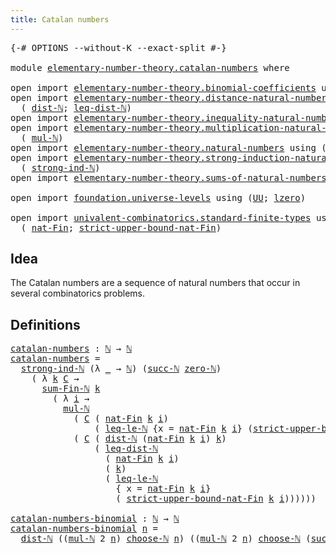 ```yaml
---
title: Catalan numbers
---
```


<pre class="Agda"><a id="41" class="Symbol">{-#</a> <a id="45" class="Keyword">OPTIONS</a> <a id="53" class="Pragma">--without-K</a> <a id="65" class="Pragma">--exact-split</a> <a id="79" class="Symbol">#-}</a>

<a id="84" class="Keyword">module</a> <a id="91" href="elementary-number-theory.catalan-numbers.html" class="Module">elementary-number-theory.catalan-numbers</a> <a id="132" class="Keyword">where</a>

<a id="139" class="Keyword">open</a> <a id="144" class="Keyword">import</a> <a id="151" href="elementary-number-theory.binomial-coefficients.html" class="Module">elementary-number-theory.binomial-coefficients</a> <a id="198" class="Keyword">using</a> <a id="204" class="Symbol">(</a><a id="205" href="elementary-number-theory.binomial-coefficients.html#330" class="Function Operator">_choose-ℕ_</a><a id="215" class="Symbol">)</a>
<a id="217" class="Keyword">open</a> <a id="222" class="Keyword">import</a> <a id="229" href="elementary-number-theory.distance-natural-numbers.html" class="Module">elementary-number-theory.distance-natural-numbers</a> <a id="279" class="Keyword">using</a>
  <a id="287" class="Symbol">(</a> <a id="289" href="elementary-number-theory.distance-natural-numbers.html#1255" class="Function">dist-ℕ</a><a id="295" class="Symbol">;</a> <a id="297" href="elementary-number-theory.distance-natural-numbers.html#6955" class="Function">leq-dist-ℕ</a><a id="307" class="Symbol">)</a>
<a id="309" class="Keyword">open</a> <a id="314" class="Keyword">import</a> <a id="321" href="elementary-number-theory.inequality-natural-numbers.html" class="Module">elementary-number-theory.inequality-natural-numbers</a> <a id="373" class="Keyword">using</a> <a id="379" class="Symbol">(</a><a id="380" href="elementary-number-theory.inequality-natural-numbers.html#13281" class="Function">leq-le-ℕ</a><a id="388" class="Symbol">)</a>
<a id="390" class="Keyword">open</a> <a id="395" class="Keyword">import</a> <a id="402" href="elementary-number-theory.multiplication-natural-numbers.html" class="Module">elementary-number-theory.multiplication-natural-numbers</a> <a id="458" class="Keyword">using</a>
  <a id="466" class="Symbol">(</a> <a id="468" href="elementary-number-theory.multiplication-natural-numbers.html#1286" class="Function">mul-ℕ</a><a id="473" class="Symbol">)</a>
<a id="475" class="Keyword">open</a> <a id="480" class="Keyword">import</a> <a id="487" href="elementary-number-theory.natural-numbers.html" class="Module">elementary-number-theory.natural-numbers</a> <a id="528" class="Keyword">using</a> <a id="534" class="Symbol">(</a><a id="535" href="elementary-number-theory.natural-numbers.html#1530" class="Datatype">ℕ</a><a id="536" class="Symbol">;</a> <a id="538" href="elementary-number-theory.natural-numbers.html#1551" class="InductiveConstructor">zero-ℕ</a><a id="544" class="Symbol">;</a> <a id="546" href="elementary-number-theory.natural-numbers.html#1564" class="InductiveConstructor">succ-ℕ</a><a id="552" class="Symbol">)</a>
<a id="554" class="Keyword">open</a> <a id="559" class="Keyword">import</a> <a id="566" href="elementary-number-theory.strong-induction-natural-numbers.html" class="Module">elementary-number-theory.strong-induction-natural-numbers</a> <a id="624" class="Keyword">using</a>
  <a id="632" class="Symbol">(</a> <a id="634" href="elementary-number-theory.strong-induction-natural-numbers.html#4865" class="Function">strong-ind-ℕ</a><a id="646" class="Symbol">)</a>
<a id="648" class="Keyword">open</a> <a id="653" class="Keyword">import</a> <a id="660" href="elementary-number-theory.sums-of-natural-numbers.html" class="Module">elementary-number-theory.sums-of-natural-numbers</a> <a id="709" class="Keyword">using</a> <a id="715" class="Symbol">(</a><a id="716" href="elementary-number-theory.sums-of-natural-numbers.html#1432" class="Function">sum-Fin-ℕ</a><a id="725" class="Symbol">)</a>

<a id="728" class="Keyword">open</a> <a id="733" class="Keyword">import</a> <a id="740" href="foundation.universe-levels.html" class="Module">foundation.universe-levels</a> <a id="767" class="Keyword">using</a> <a id="773" class="Symbol">(</a><a id="774" href="foundation-core.universe-levels.html#235" class="Primitive">UU</a><a id="776" class="Symbol">;</a> <a id="778" href="Agda.Primitive.html#764" class="Primitive">lzero</a><a id="783" class="Symbol">)</a>

<a id="786" class="Keyword">open</a> <a id="791" class="Keyword">import</a> <a id="798" href="univalent-combinatorics.standard-finite-types.html" class="Module">univalent-combinatorics.standard-finite-types</a> <a id="844" class="Keyword">using</a>
  <a id="852" class="Symbol">(</a> <a id="854" href="univalent-combinatorics.standard-finite-types.html#5339" class="Function">nat-Fin</a><a id="861" class="Symbol">;</a> <a id="863" href="univalent-combinatorics.standard-finite-types.html#5442" class="Function">strict-upper-bound-nat-Fin</a><a id="889" class="Symbol">)</a>
</pre>
## Idea

The Catalan numbers are a sequence of natural numbers that occur in several combinatorics problems.

## Definitions

<pre class="Agda"><a id="catalan-numbers"></a><a id="1030" href="elementary-number-theory.catalan-numbers.html#1030" class="Function">catalan-numbers</a> <a id="1046" class="Symbol">:</a> <a id="1048" href="elementary-number-theory.natural-numbers.html#1530" class="Datatype">ℕ</a> <a id="1050" class="Symbol">→</a> <a id="1052" href="elementary-number-theory.natural-numbers.html#1530" class="Datatype">ℕ</a>
<a id="1054" href="elementary-number-theory.catalan-numbers.html#1030" class="Function">catalan-numbers</a> <a id="1070" class="Symbol">=</a>
  <a id="1074" href="elementary-number-theory.strong-induction-natural-numbers.html#4865" class="Function">strong-ind-ℕ</a> <a id="1087" class="Symbol">(λ</a> <a id="1090" href="elementary-number-theory.catalan-numbers.html#1090" class="Bound">_</a> <a id="1092" class="Symbol">→</a> <a id="1094" href="elementary-number-theory.natural-numbers.html#1530" class="Datatype">ℕ</a><a id="1095" class="Symbol">)</a> <a id="1097" class="Symbol">(</a><a id="1098" href="elementary-number-theory.natural-numbers.html#1564" class="InductiveConstructor">succ-ℕ</a> <a id="1105" href="elementary-number-theory.natural-numbers.html#1551" class="InductiveConstructor">zero-ℕ</a><a id="1111" class="Symbol">)</a>
    <a id="1117" class="Symbol">(</a> <a id="1119" class="Symbol">λ</a> <a id="1121" href="elementary-number-theory.catalan-numbers.html#1121" class="Bound">k</a> <a id="1123" href="elementary-number-theory.catalan-numbers.html#1123" class="Bound">C</a> <a id="1125" class="Symbol">→</a>
      <a id="1133" href="elementary-number-theory.sums-of-natural-numbers.html#1432" class="Function">sum-Fin-ℕ</a> <a id="1143" href="elementary-number-theory.catalan-numbers.html#1121" class="Bound">k</a>
        <a id="1153" class="Symbol">(</a> <a id="1155" class="Symbol">λ</a> <a id="1157" href="elementary-number-theory.catalan-numbers.html#1157" class="Bound">i</a> <a id="1159" class="Symbol">→</a>
          <a id="1171" href="elementary-number-theory.multiplication-natural-numbers.html#1286" class="Function">mul-ℕ</a>
            <a id="1189" class="Symbol">(</a> <a id="1191" href="elementary-number-theory.catalan-numbers.html#1123" class="Bound">C</a> <a id="1193" class="Symbol">(</a> <a id="1195" href="univalent-combinatorics.standard-finite-types.html#5339" class="Function">nat-Fin</a> <a id="1203" href="elementary-number-theory.catalan-numbers.html#1121" class="Bound">k</a> <a id="1205" href="elementary-number-theory.catalan-numbers.html#1157" class="Bound">i</a><a id="1206" class="Symbol">)</a>
                <a id="1224" class="Symbol">(</a> <a id="1226" href="elementary-number-theory.inequality-natural-numbers.html#13281" class="Function">leq-le-ℕ</a> <a id="1235" class="Symbol">{</a><a id="1236" class="Argument">x</a> <a id="1238" class="Symbol">=</a> <a id="1240" href="univalent-combinatorics.standard-finite-types.html#5339" class="Function">nat-Fin</a> <a id="1248" href="elementary-number-theory.catalan-numbers.html#1121" class="Bound">k</a> <a id="1250" href="elementary-number-theory.catalan-numbers.html#1157" class="Bound">i</a><a id="1251" class="Symbol">}</a> <a id="1253" class="Symbol">(</a><a id="1254" href="univalent-combinatorics.standard-finite-types.html#5442" class="Function">strict-upper-bound-nat-Fin</a> <a id="1281" href="elementary-number-theory.catalan-numbers.html#1121" class="Bound">k</a> <a id="1283" href="elementary-number-theory.catalan-numbers.html#1157" class="Bound">i</a><a id="1284" class="Symbol">)))</a>
            <a id="1300" class="Symbol">(</a> <a id="1302" href="elementary-number-theory.catalan-numbers.html#1123" class="Bound">C</a> <a id="1304" class="Symbol">(</a> <a id="1306" href="elementary-number-theory.distance-natural-numbers.html#1255" class="Function">dist-ℕ</a> <a id="1313" class="Symbol">(</a><a id="1314" href="univalent-combinatorics.standard-finite-types.html#5339" class="Function">nat-Fin</a> <a id="1322" href="elementary-number-theory.catalan-numbers.html#1121" class="Bound">k</a> <a id="1324" href="elementary-number-theory.catalan-numbers.html#1157" class="Bound">i</a><a id="1325" class="Symbol">)</a> <a id="1327" href="elementary-number-theory.catalan-numbers.html#1121" class="Bound">k</a><a id="1328" class="Symbol">)</a>
                <a id="1346" class="Symbol">(</a> <a id="1348" href="elementary-number-theory.distance-natural-numbers.html#6955" class="Function">leq-dist-ℕ</a>
                  <a id="1377" class="Symbol">(</a> <a id="1379" href="univalent-combinatorics.standard-finite-types.html#5339" class="Function">nat-Fin</a> <a id="1387" href="elementary-number-theory.catalan-numbers.html#1121" class="Bound">k</a> <a id="1389" href="elementary-number-theory.catalan-numbers.html#1157" class="Bound">i</a><a id="1390" class="Symbol">)</a>
                  <a id="1410" class="Symbol">(</a> <a id="1412" href="elementary-number-theory.catalan-numbers.html#1121" class="Bound">k</a><a id="1413" class="Symbol">)</a>
                  <a id="1433" class="Symbol">(</a> <a id="1435" href="elementary-number-theory.inequality-natural-numbers.html#13281" class="Function">leq-le-ℕ</a>
                    <a id="1464" class="Symbol">{</a> <a id="1466" class="Argument">x</a> <a id="1468" class="Symbol">=</a> <a id="1470" href="univalent-combinatorics.standard-finite-types.html#5339" class="Function">nat-Fin</a> <a id="1478" href="elementary-number-theory.catalan-numbers.html#1121" class="Bound">k</a> <a id="1480" href="elementary-number-theory.catalan-numbers.html#1157" class="Bound">i</a><a id="1481" class="Symbol">}</a>
                    <a id="1503" class="Symbol">(</a> <a id="1505" href="univalent-combinatorics.standard-finite-types.html#5442" class="Function">strict-upper-bound-nat-Fin</a> <a id="1532" href="elementary-number-theory.catalan-numbers.html#1121" class="Bound">k</a> <a id="1534" href="elementary-number-theory.catalan-numbers.html#1157" class="Bound">i</a><a id="1535" class="Symbol">))))))</a>

<a id="catalan-numbers-binomial"></a><a id="1543" href="elementary-number-theory.catalan-numbers.html#1543" class="Function">catalan-numbers-binomial</a> <a id="1568" class="Symbol">:</a> <a id="1570" href="elementary-number-theory.natural-numbers.html#1530" class="Datatype">ℕ</a> <a id="1572" class="Symbol">→</a> <a id="1574" href="elementary-number-theory.natural-numbers.html#1530" class="Datatype">ℕ</a>
<a id="1576" href="elementary-number-theory.catalan-numbers.html#1543" class="Function">catalan-numbers-binomial</a> <a id="1601" href="elementary-number-theory.catalan-numbers.html#1601" class="Bound">n</a> <a id="1603" class="Symbol">=</a>
  <a id="1607" href="elementary-number-theory.distance-natural-numbers.html#1255" class="Function">dist-ℕ</a> <a id="1614" class="Symbol">((</a><a id="1616" href="elementary-number-theory.multiplication-natural-numbers.html#1286" class="Function">mul-ℕ</a> <a id="1622" class="Number">2</a> <a id="1624" href="elementary-number-theory.catalan-numbers.html#1601" class="Bound">n</a><a id="1625" class="Symbol">)</a> <a id="1627" href="elementary-number-theory.binomial-coefficients.html#330" class="Function Operator">choose-ℕ</a> <a id="1636" href="elementary-number-theory.catalan-numbers.html#1601" class="Bound">n</a><a id="1637" class="Symbol">)</a> <a id="1639" class="Symbol">((</a><a id="1641" href="elementary-number-theory.multiplication-natural-numbers.html#1286" class="Function">mul-ℕ</a> <a id="1647" class="Number">2</a> <a id="1649" href="elementary-number-theory.catalan-numbers.html#1601" class="Bound">n</a><a id="1650" class="Symbol">)</a> <a id="1652" href="elementary-number-theory.binomial-coefficients.html#330" class="Function Operator">choose-ℕ</a> <a id="1661" class="Symbol">(</a><a id="1662" href="elementary-number-theory.natural-numbers.html#1564" class="InductiveConstructor">succ-ℕ</a> <a id="1669" href="elementary-number-theory.catalan-numbers.html#1601" class="Bound">n</a><a id="1670" class="Symbol">))</a>
</pre>